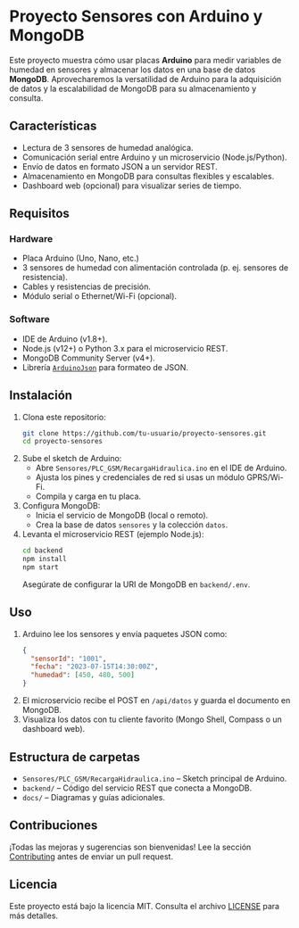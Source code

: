 # Proyecto Sensores con Arduino y MongoDB

Este proyecto muestra cómo usar placas **Arduino** para medir variables de humedad en sensores y almacenar los datos en una base de datos **MongoDB**. Aprovecharemos la versatilidad de Arduino para la adquisición de datos y la escalabilidad de MongoDB para su almacenamiento y consulta.

## Características

- Lectura de 3 sensores de humedad analógica.
- Comunicación serial entre Arduino y un microservicio (Node.js/Python).
- Envío de datos en formato JSON a un servidor REST.
- Almacenamiento en MongoDB para consultas flexibles y escalables.
- Dashboard web (opcional) para visualizar series de tiempo.

## Requisitos

### Hardware

- Placa Arduino (Uno, Nano, etc.)
- 3 sensores de humedad con alimentación controlada (p. ej. sensores de resistencia).
- Cables y resistencias de precisión.
- Módulo serial o Ethernet/Wi-Fi (opcional).

### Software

- IDE de Arduino (v1.8+).
- Node.js (v12+) o Python 3.x para el microservicio REST.
- MongoDB Community Server (v4+).
- Librería [`ArduinoJson`](https://arduinojson.org/) para formateo de JSON.

## Instalación

1. Clona este repositorio:
   ```bash
   git clone https://github.com/tu-usuario/proyecto-sensores.git
   cd proyecto-sensores
   ```
2. Sube el sketch de Arduino:
   - Abre `Sensores/PLC_GSM/RecargaHidraulica.ino` en el IDE de Arduino.
   - Ajusta los pines y credenciales de red si usas un módulo GPRS/Wi-Fi.
   - Compila y carga en tu placa.
3. Configura MongoDB:
   - Inicia el servicio de MongoDB (local o remoto).
   - Crea la base de datos `sensores` y la colección `datos`.
4. Levanta el microservicio REST (ejemplo Node.js):
   ```bash
   cd backend
   npm install
   npm start
   ```
   Asegúrate de configurar la URI de MongoDB en `backend/.env`.

## Uso

1. Arduino lee los sensores y envía paquetes JSON como:
   ```json
   {
     "sensorId": "1001",
     "fecha": "2023-07-15T14:30:00Z",
     "humedad": [450, 480, 500]
   }
   ```
2. El microservicio recibe el POST en `/api/datos` y guarda el documento en MongoDB.
3. Visualiza los datos con tu cliente favorito (Mongo Shell, Compass o un dashboard web).

## Estructura de carpetas

- `Sensores/PLC_GSM/RecargaHidraulica.ino` – Sketch principal de Arduino.
- `backend/` – Código del servicio REST que conecta a MongoDB.
- `docs/` – Diagramas y guías adicionales.

## Contribuciones

¡Todas las mejoras y sugerencias son bienvenidas! Lee la sección [Contributing](docs/CONTRIBUTING.md) antes de enviar un pull request.

## Licencia

Este proyecto está bajo la licencia MIT. Consulta el archivo [LICENSE](LICENSE) para más detalles.
